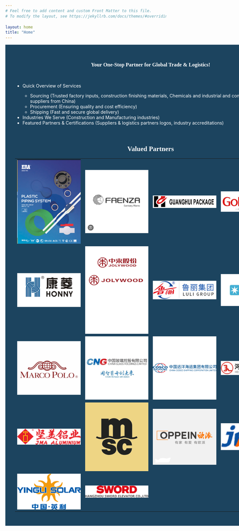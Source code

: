 ```yaml
---
# Feel free to add content and custom Front Matter to this file.
# To modify the layout, see https://jekyllrb.com/docs/themes/#overriding-theme-defaults

layout: home
title: "Home"
---
```

<div style="background-color:#1c445f;width:850px;color:white;padding: 30px;">
<span>
<h3 style="font-family: 'Verdana';color:white;text-align:center;"> Your One-Stop Partner for Global Trade & Logistics! </h3>
</span>
<br>
<div class="post-content" style="color:white;">
<ul>
    <li>Quick Overview of Services</li>
    <ul>
    <li>Sourcing (Trusted factory inputs, construction finishing materials, Chemicals and industrial and construction machinery suppliers from China)</li>
    <li>Procurement (Ensuring quality and cost efficiency)</li>
    <li>Shipping (Fast and secure global delivery)</li>
    </ul>
    <li>Industries We Serve (Construction and Manufacturing industries)</li>
    <li>Featured Partners & Certifications (Suppliers & logistics partners logos, industry accreditations)</li>
    </ul>
</div>

<br>
<div style="background-color:#1c445f;">
<span>
<h2 style="font-family: 'Verdana';color:white;text-align:center;">Valued Partners </h2>
</span>
<span>
<table>
<tr>
<td><img src="images/ERA plastic fittings.jpg" alt="" width="200px"/></td>
<td><img src="images/Faenza sanitary wares .jpg" alt="" width="200px"/></td>
<td><img src="images/Flexible packaging .JPG" alt="" width="200px"/></td>
<td><img src="images/Goldea interior doors.JPG" alt="" width="200px"/></td>
</tr>
<tr  style="background-color:#1c445f;">
<td><img src="images/Honny Gensets .JPG" alt="" width="200px"/></td>
<td><img src="images/Jolywood-Solar.jpg" alt="" width="200px"/></td>
<td><img src="images/Luli wooden boards .JPG" alt="" width="200px"/></td>
<td><img src="images/MAERSK SHIPPING Lines.JPG" alt="" width="200px"/></td>
</tr>
<tr>
<td><img src="images/Marco Polo tiles.jpg" alt="" width="200px"/></td>
<td><img src="images/Sheet glass.JPG" alt="" width="200px"/></td>
<td><img src="images/COSCO Shipping Lines.PNG" alt="" width="200px"/></td>
<td><img src="images/GI plumbing fittings .PNG" alt="" width="200px"/></td>
</tr>
<tr  style="background-color:#1c445f;">
<td><img src="images/JMA ALUMINUM .PNG" alt="" width="200px"/></td>
<td><img src="images/MSC shipping Line.png" alt="" width="200px"/></td>
<td><img src="images/Oppien cabinets & Closets.PNG" alt="" width="200px"/></td>
<td><img src="images/Plastic extrusion machinery .png" alt="" width="200px"/></td>
</tr>
<tr>
<td><img src="images/Solar.PNG" alt="" width="200px"/></td>
<td><img src="images/SWORD Elevators.WEBP" alt="" width="200px"/></td>
</tr>
</table>
</span>

</div>